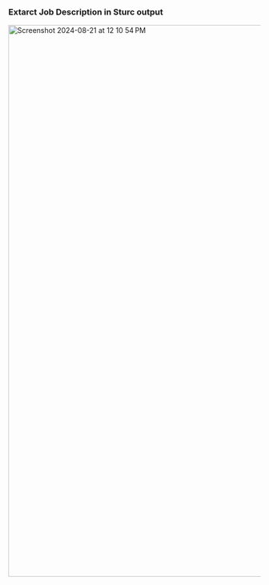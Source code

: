 
### Extarct Job Description in Sturc output
<img width="1100" alt="Screenshot 2024-08-21 at 12 10 54 PM" src="https://github.com/user-attachments/assets/4b4dbf54-8070-4b5f-9630-2bf41dddc0de">
